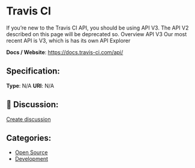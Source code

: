 # Travis CI


If you’re new to the Travis CI API, you should be using API V3. The API V2 described on this page will be deprecated so. Overview API V3 Our most recent API is V3, which is has its own API Explorer

**Docs / Website**: https://docs.travis-ci.com/api/

## Specification:
**Type**:  N/A 
**URI**:  N/A 

## 💬 Discussion:
[Create discussion](https://github.com/apis-list/apis-list/discussions/new)

## Categories:
- [Open Source](https://github.com/apis-list/apis-list#open-source)
- [Development](https://github.com/apis-list/apis-list#development)



